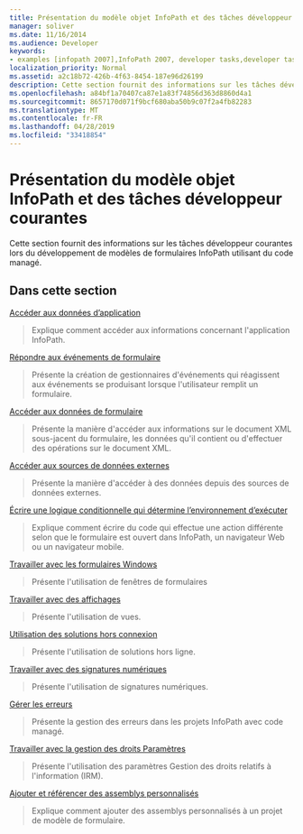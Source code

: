 ```yaml
---
title: Présentation du modèle objet InfoPath et des tâches développeur courantes
manager: soliver
ms.date: 11/16/2014
ms.audience: Developer
keywords:
- examples [infopath 2007],InfoPath 2007, developer tasks,developer tasks [InfoPath 2007],InfoPath 2007, object models,object models [InfoPath 2007]
localization_priority: Normal
ms.assetid: a2c18b72-426b-4f63-8454-187e96d26199
description: Cette section fournit des informations sur les tâches développeur courantes lors du développement de modèles de formulaires InfoPath utilisant du code managé.
ms.openlocfilehash: a84bf1a70407ca87e1a83f74856d363d8860d4a1
ms.sourcegitcommit: 8657170d071f9bcf680aba50b9c07f2a4fb82283
ms.translationtype: MT
ms.contentlocale: fr-FR
ms.lasthandoff: 04/28/2019
ms.locfileid: "33418854"
---
```

# <a name="understanding-the-infopath-object-model-and-common-developer-tasks"></a>Présentation du modèle objet InfoPath et des tâches développeur courantes

Cette section fournit des informations sur les tâches développeur courantes lors du développement de modèles de formulaires InfoPath utilisant du code managé.
  
## <a name="in-this-section"></a>Dans cette section

[Accéder aux données d’application](how-to-access-application-data.md)
  
> Explique comment accéder aux informations concernant l'application InfoPath.
    
[Répondre aux événements de formulaire](how-to-respond-to-form-events.md)
  
> Présente la création de gestionnaires d'événements qui réagissent aux événements se produisant lorsque l'utilisateur remplit un formulaire.
    
[Accéder aux données de formulaire](how-to-access-form-data.md)
  
> Présente la manière d'accéder aux informations sur le document XML sous-jacent du formulaire, les données qu'il contient ou d'effectuer des opérations sur le document XML.
    
[Accéder aux sources de données externes](how-to-access-external-data-sources.md)
  
> Présente la manière d'accéder à des données depuis des sources de données externes.
    
[Écrire une logique conditionnelle qui détermine l’environnement d’exécuter](how-to-write-conditional-logic-that-determines-the-run-time-environment.md)
  
> Explique comment écrire du code qui effectue une action différente selon que le formulaire est ouvert dans InfoPath, un navigateur Web ou un navigateur mobile.
    
[Travailler avec les formulaires Windows](how-to-work-with-form-windows.md)
  
> Présente l'utilisation de fenêtres de formulaires
    
[Travailler avec des affichages](how-to-work-with-views.md)
  
> Présente l'utilisation de vues.
    
[Utilisation des solutions hors connexion](how-to-work-with-offline-solutions.md)
  
> Présente l'utilisation de solutions hors ligne.
    
[Travailler avec des signatures numériques](how-to-work-with-digital-signatures.md)
  
> Présente l'utilisation de signatures numériques.
    
[Gérer les erreurs](how-to-handle-errors.md)
  
> Présente la gestion des erreurs dans les projets InfoPath avec code managé.
    
[Travailler avec la gestion des droits Paramètres](how-to-work-with-information-rights-management-settings.md)
  
> Présente l'utilisation des paramètres Gestion des droits relatifs à l'information (IRM).
    
[Ajouter et référencer des assemblys personnalisés](how-to-add-and-reference-custom-assemblies.md)
  
> Explique comment ajouter des assemblys personnalisés à un projet de modèle de formulaire.
    

